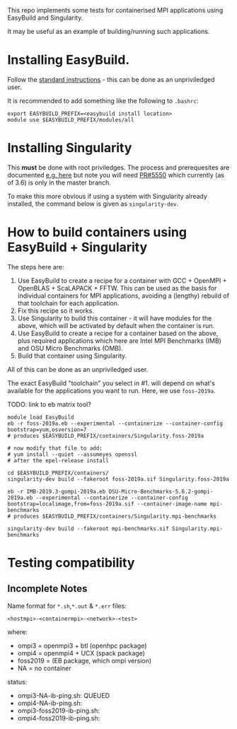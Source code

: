 This repo implements some tests for containerised MPI applications using EasyBuild and Singularity.

It may be useful as an example of building/running such applications.

# Installing EasyBuild.
Follow the [standard instructions](https://easybuild.readthedocs.io/en/latest/Installation.html) - this can be done as an unpriviledged user.

It is recommended to add something like the following to `.bashrc`:

```shell
export EASYBUILD_PREFIX=<easybuild install location>
module use $EASYBUILD_PREFIX/modules/all
```

# Installing Singularity
This **must** be done with root priviledges. The process and prerequesites are documented [e.g. here](https://sylabs.io/guides/3.6/admin-guide/installation.html#installation-on-linux) but note you will need [PR#5550](https://github.com/hpcng/singularity/pull/5550) which currently (as of 3.6) is only in the master branch.

To make this more obvious if using a system with Singularity already installed, the command below is given as `singularity-dev`.

# How to build containers using EasyBuild + Singularity

The steps here are:

1. Use EasyBuild to create a recipe for a container with GCC + OpenMPI + OpenBLAS + ScaLAPACK + FFTW. This can be used as the basis for individual containers for MPI applications, avoiding a (lengthy) rebuild of that toolchain for each application.
1. Fix this recipe so it works.
1. Use Singularity to build this container - it will have modules for the above, which will be activated by default when the container is run.
3. Use EasyBuild to create a recipe for a container based on the above, plus required applications which here are Intel MPI Benchmarks (IMB) and OSU Micro Benchmarks (OMB).
4. Build that container using Singularity.

All of this can be done as an unpriviledged user.

The exact EasyBuild "toolchain" you select in #1. will depend on what's available for the applications you want to run. Here, we use `foss-2019a`.

TODO: link to eb matrix tool?

```shell
module load EasyBuild
eb -r foss-2019a.eb --experimental --containerize --container-config bootstrap=yum,osversion=7
# produces $EASYBUILD_PREFIX/containers/Singularity.foss-2019a

# now modify that file to add:
# yum install --quiet --assumeyes openssl
# after the epel-release install

cd $EASYBUILD_PREFIX/containers/
singularity-dev build --fakeroot foss-2019a.sif Singularity.foss-2019a

eb -r IMB-2019.3-gompi-2019a.eb OSU-Micro-Benchmarks-5.6.2-gompi-2019a.eb --experimental --containerize --container-config bootstrap=localimage,from=foss-2019a.sif --container-image-name mpi-benchmarks
# produces $EASYBUILD_PREFIX/containers/Singularity.mpi-benchmarks

singularity-dev build --fakeroot mpi-benchmarks.sif Singularity.mpi-benchmarks
```

# Testing compatibility

## Incomplete Notes

Name format for `*.sh`,`*.out` & `*.err` files:

    <hostmpi>-<containermpi>-<network>-<test>

where:
- ompi3 = openmpi3 + btl (openhpc package)
- ompi4 = openmpi4 + UCX (spack package)
- foss2019 = (EB package, which ompi version)
- NA = no container

status:
- ompi3-NA-ib-ping.sh: QUEUED
- ompi4-NA-ib-ping.sh: 
- ompi3-foss2019-ib-ping.sh: 
- ompi4-foss2019-ib-ping.sh: 
